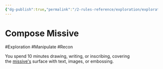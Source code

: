 ```yaml
---
{"dg-publish":true,"permalink":"/2-rules-reference/exploration/exploration-activities/compose-missive/"}
---
```


# Compose Missive
#Exploration #Manipulate #Recon 

You spend 10 minutes drawing, writing, or inscribing, covering the [missive's](https://2e.aonprd.com/Equipment.aspx?Category=15&Subcategory=95) surface with text, images, or embossing.